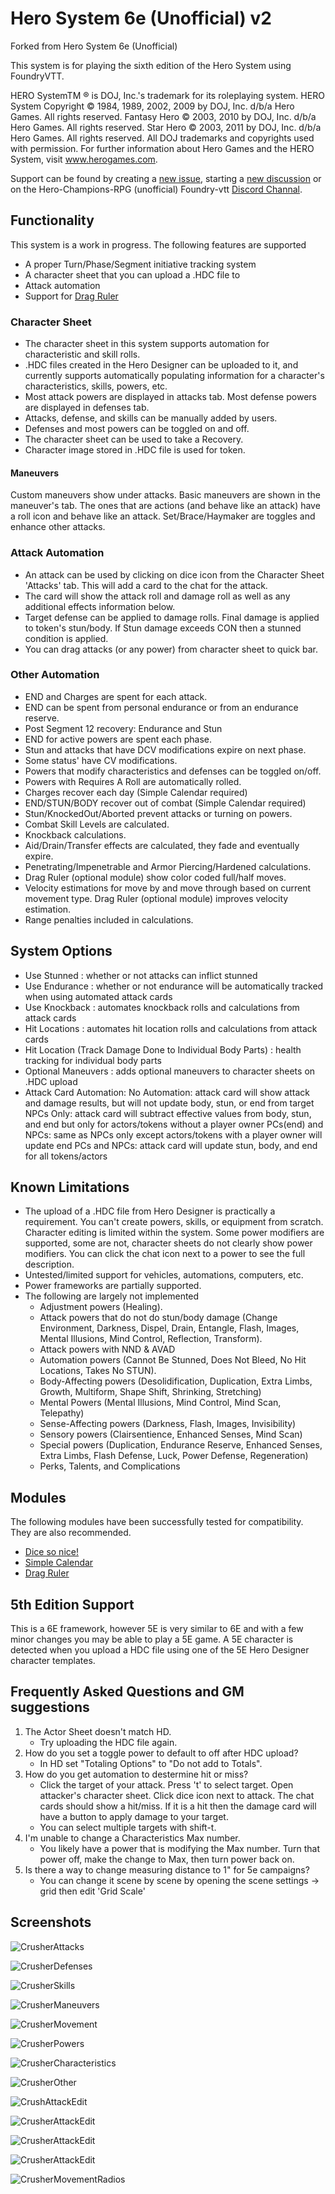 # Hero System 6e (Unofficial) v2

Forked from Hero System 6e (Unofficial)

This system is for playing the sixth edition of the Hero System using FoundryVTT.

HERO SystemTM ® is DOJ, Inc.'s trademark for its roleplaying system.
HERO System Copyright © 1984, 1989, 2002, 2009 by DOJ, Inc. d/b/a Hero Games. All rights
reserved.
Fantasy Hero © 2003, 2010 by DOJ, Inc. d/b/a Hero Games. All rights reserved.
Star Hero © 2003, 2011 by DOJ, Inc. d/b/a Hero Games. All rights reserved.
All DOJ trademarks and copyrights used with permission.
For further information about Hero Games and the HERO System, visit www.herogames.com.

Support can be found by creating a [new issue](https://github.com/dmdorman/hero6e-foundryvtt/issues), starting a [new discussion](https://github.com/dmdorman/hero6e-foundryvtt/discussions) or on the Hero-Champions-RPG (unofficial) Foundry-vtt [Discord Channal](https://discord.com/channels/609528652878839828/770825017729482772).

## Functionality

This system is a work in progress. The following features are supported

* A proper Turn/Phase/Segment initiative tracking system
* A character sheet that you can upload a .HDC file to
* Attack automation
* Support for [Drag Ruler](https://foundryvtt.com/packages/drag-ruler)

### Character Sheet

- The character sheet in this system supports automation for characteristic and skill rolls.
- .HDC files created in the Hero Designer can be uploaded to it, and currently supports automatically populating information for a character's characteristics, skills, powers, etc.
- Most attack powers are displayed in attacks tab.  Most defense powers are displayed in defenses tab.
- Attacks, defense, and skills can be manually added by users.
- Defenses and most powers can be toggled on and off.
- The character sheet can be used to take a Recovery.
- Character image stored in .HDC file is used for token.

#### Maneuvers

Custom maneuvers show under attacks.  Basic maneuvers are shown in the maneuver's tab.  The ones that are actions (and behave like an attack) have a roll icon and behave like an attack.  Set/Brace/Haymaker are toggles and enhance other attacks.

### Attack Automation

- An attack can be used by clicking on dice icon from the Character Sheet 'Attacks' tab. This will add a card to the chat for the attack.
- The card will show the attack roll and damage roll as well as any additional effects information below.
- Target defense can be applied to damage rolls.  Final damage is applied to token's stun/body.  If Stun damage exceeds CON then a stunned condition is applied.
- You can drag attacks (or any power) from character sheet to quick bar.

### Other Automation
- END and Charges are spent for each attack. 
- END can be spent from personal endurance or from an endurance reserve.
- Post Segment 12 recovery: Endurance and Stun
- END for active powers are spent each phase.
- Stun and attacks that have DCV modifications expire on next phase.
- Some status' have CV modifications.
- Powers that modify characteristics and defenses can be toggled on/off.
- Powers with Requires A Roll are automatically rolled.
- Charges recover each day (Simple Calendar required)
- END/STUN/BODY recover out of combat (Simple Calendar required)
- Stun/KnockedOut/Aborted prevent attacks or turning on powers.
- Combat Skill Levels are calculated.
- Knockback calculations.
- Aid/Drain/Transfer effects are calculated, they fade and eventually expire.
- Penetrating/Impenetrable and Armor Piercing/Hardened calculations.
- Drag Ruler (optional module) show color coded full/half moves.
- Velocity estimations for move by and move through based on current movement type.  Drag Ruler (optional module) improves velocity estimation.
- Range penalties included in calculations.







## System Options

- Use Stunned : whether or not attacks can inflict stunned
- Use Endurance : whether or not endurance will be automatically tracked when using automated attack cards
- Use Knockback : automates knockback rolls and calculations from attack cards
- Hit Locations : automates hit location rolls and calculations from attack cards
- Hit Location (Track Damage Done to Individual Body Parts) : health tracking for individual body parts
- Optional Maneuvers : adds optional maneuvers to character sheets on .HDC upload
- Attack Card Automation:
    No Automation: attack card will show attack and damage results, but will not update body, stun, or end from target
    NPCs Only: attack card will subtract effective values from body, stun, and end but only for actors/tokens without a player owner
    PCs(end) and NPCs: same as NPCs only except actors/tokens with a player owner will update end
    PCs and NPCs: attack card will update stun, body, and end for all tokens/actors

## Known Limitations
- The upload of a .HDC file from Hero Designer is practically a requirement.  You can't create powers, skills, or equipment from scratch.  Character editing is limited within the system.  Some power modifiers are supported, some are not, character sheets do not clearly show power modifiers.  You can click the chat icon next to a power to see the full description.
- Untested/limited support for vehicles, automations, computers, etc.
- Power frameworks are partially supported.
- The following are largely not implemented
  - Adjustment powers (Healing).
  - Attack powers that do not do stun/body damage (Change Environment, Darkness, Dispel, Drain, Entangle, Flash, Images, Mental Illusions, Mind Control, Reflection, Transform).
  - Attack powers with NND & AVAD
  - Automation powers (Cannot Be Stunned, Does Not Bleed, No Hit Locations, Takes No STUN).
  - Body-Affecting powers (Desolidification, Duplication, Extra Limbs, Growth, Multiform, Shape Shift, Shrinking, Stretching)
  - Mental Powers (Mental Illusions, Mind Control, Mind Scan, Telepathy)
  - Sense-Affecting powers (Darkness, Flash, Images, Invisibility)
  - Sensory powers (Clairsentience, Enhanced Senses, Mind Scan)
  - Special powers (Duplication, Endurance Reserve, Enhanced Senses, Extra Limbs, Flash Defense, Luck, Power Defense, Regeneration)
  - Perks, Talents, and Complications

## Modules
The following modules have been successfully tested for compatibility.  They are also recommended.
  - [Dice so nice!](https://gitlab.com/riccisi/foundryvtt-dice-so-nice)
  - [Simple Calendar](https://github.com/vigoren/foundryvtt-simple-calendar)
  - [Drag Ruler](https://foundryvtt.com/packages/drag-ruler)

## 5th Edition Support
This is a 6E framework, however 5E is very similar to 6E and with a few minor changes you may be able to play a 5E game.  A 5E character is detected when you upload a HDC file using one of the 5E Hero Designer character templates.

## Frequently Asked Questions and GM suggestions
1. The Actor Sheet doesn't match HD.
   - Try uploading the HDC file again.
2. How do you set a toggle power to default to off after HDC upload?
   - In HD set "Totaling Options" to "Do not add to Totals".
3. How do you get automation to destermine hit or miss?
   - Click the target of your attack.  Press 't' to select target.  Open attacker's character sheet.  Click dice icon next to attack.  The chat cards should show a hit/miss.  If it is a hit then the damage card will have a button to apply damage to your target.
   - You can select multiple targets with shift-t.
4. I'm unable to change a Characteristics Max number.
   - You likely have a power that is modifying the Max number.  Turn that power off, make the change to Max, then turn power back on.
5. Is there a way to change measuring distance to 1" for 5e campaigns?
   - You can change it scene by scene by opening the scene settings -> grid then edit 'Grid Scale'

## Screenshots

![CrusherAttacks](./media/CrusherAttacks.png)

![CrusherDefenses](./media/CrusherDefenses.png)

![CrusherSkills](./media/CrusherSkills.png)

![CrusherManeuvers](./media/CrusherManeuvers.png)

![CrusherMovement](./media/CrusherMovement.png)

![CrusherPowers](./media/CrusherPowers.png)

![CrusherCharacteristics](./media/CrusherCharacteristics.png)

![CrusherOther](./media/CrusherOther.png)

![CrushAttackEdit](./media/CrushAttackEdit.png)

![CrusherAttackEdit](./media/CrushAttackCard.png)

![CrusherAttackEdit](./media/CrushDamageCard.png)

![CrusherAttackEdit](./media/CrushApplyDamageCard.png)

![CrusherMovementRadios](./media/CrusherMovementRadios.png)
